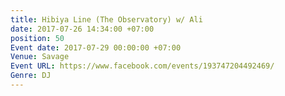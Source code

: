 ```yaml
---
title: Hibiya Line (The Observatory) w/ Ali
date: 2017-07-26 14:34:00 +07:00
position: 50
Event date: 2017-07-29 00:00:00 +07:00
Venue: Savage
Event URL: https://www.facebook.com/events/193747204492469/
Genre: DJ
---
```


